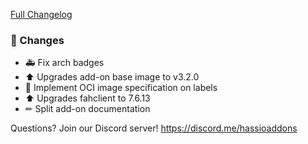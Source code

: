 [Full Changelog][changelog]

### 🔨  Changes

- 🚑 Fix arch badges
- ⬆ Upgrades add-on base image to v3.2.0
- 🔨 Implement OCI image specification on labels
- ⬆ Upgrades fahclient to 7.6.13
- ✏ Split add-on documentation

[changelog]: https://github.com/hassio-addons/addon-foldingathome/compare/v0.1.1...v0.2.0

Questions? Join our Discord server! https://discord.me/hassioaddons